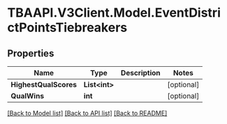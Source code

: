 
# TBAAPI.V3Client.Model.EventDistrictPointsTiebreakers

## Properties

Name | Type | Description | Notes
------------ | ------------- | ------------- | -------------
**HighestQualScores** | **List&lt;int&gt;** |  | [optional] 
**QualWins** | **int** |  | [optional] 

[[Back to Model list]](../README.md#documentation-for-models)
[[Back to API list]](../README.md#documentation-for-api-endpoints)
[[Back to README]](../README.md)

